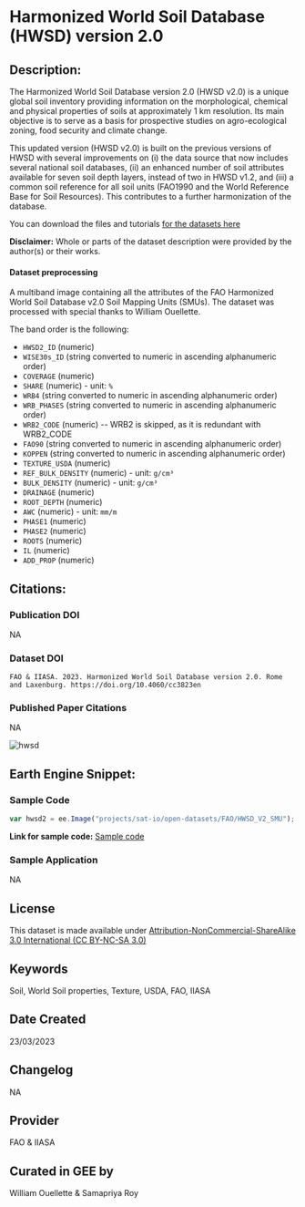 
# Harmonized World Soil Database (HWSD) version 2.0

## Description:

The Harmonized World Soil Database version 2.0 (HWSD v2.0) is a unique global soil inventory providing information on the morphological, chemical and physical properties of soils at approximately 1 km resolution. Its main objective is to serve as a basis for prospective studies on
agro-ecological zoning, food security and climate change.

This updated version (HWSD v2.0) is built on the previous versions of HWSD with several improvements on (i) the data source that now includes several national soil databases, (ii) an enhanced number of soil attributes available for seven soil depth layers, instead of two in HWSD v1.2, and (iii) a common soil reference for all soil units (FAO1990 and the World Reference Base for Soil Resources). This contributes to a further harmonization of the database.

You can download the files and tutorials [for the datasets here](https://data.isric.org/geonetwork/srv/all/catalog.search#/metadata/54aebf11-ec73-4ff8-bf6c-ecff4b0725ea)

**Disclaimer:** Whole or parts of the dataset description were provided by the author(s) or their works.

#### Dataset preprocessing

A multiband image containing all the attributes of the FAO Harmonized World Soil Database v2.0 Soil Mapping Units (SMUs). The dataset was processed
with special thanks to William Ouellette.

The band order is the following:

- `HWSD2_ID` (numeric)
- `WISE30s_ID` (string converted to numeric in ascending alphanumeric order)
- `COVERAGE` (numeric)
- `SHARE` (numeric) - unit: `%`
- `WRB4` (string converted to numeric in ascending alphanumeric order)
- `WRB_PHASES` (string converted to numeric in ascending alphanumeric order)
- `WRB2_CODE` (numeric) -- WRB2 is skipped, as it is redundant with WRB2_CODE
- `FAO90` (string converted to numeric in ascending alphanumeric order)
- `KOPPEN` (string converted to numeric in ascending alphanumeric order)
- `TEXTURE_USDA` (numeric)
- `REF_BULK_DENSITY` (numeric) - unit: `g/cm³`
- `BULK_DENSITY` (numeric) - unit: `g/cm³`
- `DRAINAGE` (numeric)
- `ROOT_DEPTH` (numeric)
- `AWC` (numeric) - unit: `mm/m`
- `PHASE1` (numeric)
- `PHASE2` (numeric)
- `ROOTS` (numeric)
- `IL` (numeric)
- `ADD_PROP` (numeric)

## Citations:

### Publication DOI

NA

### Dataset DOI

```
FAO & IIASA. 2023. Harmonized World Soil Database version 2.0. Rome and Laxenburg. https://doi.org/10.4060/cc3823en
```

### Published Paper Citations

NA

![hwsd](https://github.com/samapriya/awesome-gee-community-datasets/assets/6677629/2dfd67f3-f3f3-4c83-a2da-8597af9bfb54)

## Earth Engine Snippet:

### Sample Code

```js
var hwsd2 = ee.Image("projects/sat-io/open-datasets/FAO/HWSD_V2_SMU");
```
**Link for sample code:** [Sample code](https://code.earthengine.google.com/?scriptPath=users/sat-io/awesome-gee-catalog-examples:soil-properties/HWSD-V2-SMU)

### Sample Application

NA

## License

This dataset is made available under [Attribution-NonCommercial-ShareAlike 3.0 International (CC BY-NC-SA 3.0)](https://creativecommons.org/licenses/by-nc-sa/4.0/)

## Keywords

Soil, World Soil properties, Texture, USDA, FAO, IIASA

## Date Created

23/03/2023

## Changelog

NA

## Provider

FAO & IIASA

## Curated in GEE by
William Ouellette & Samapriya Roy